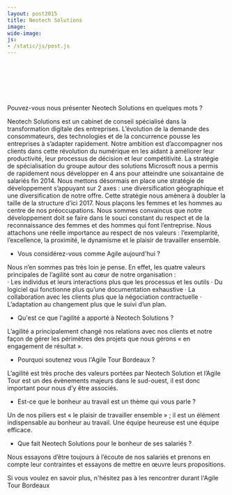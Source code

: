 ```yaml
---
layout: post2015
title: Neotech Solutions
image: 
wide-image: 
js:
- /static/js/post.js
---
```





<br><br>

<br><br>

Pouvez-vous nous présenter Neotech Solutions en quelques mots ?
 
Neotech Solutions est un cabinet de conseil spécialisé dans la transformation digitale des entreprises.
L’évolution de la demande des consommateurs, des technologies et de la concurrence pousse les entreprises à s’adapter rapidement. Notre ambition est d’accompagner nos clients dans cette révolution du numérique en les aidant à améliorer leur productivité, leur processus de décision et leur compétitivité.
La stratégie de spécialisation du groupe autour des solutions Microsoft nous a permis de rapidement nous développer en 4 ans pour atteindre une soixantaine de salariés fin 2014. Nous mettons désormais en place une stratégie de développement s’appuyant sur 2 axes : une diversification géographique et une diversification de notre offre. Cette stratégie nous amènera à doubler la taille de la structure d’ici 2017.
Nous plaçons les femmes et les hommes au centre de nos préoccupations. Nous sommes convaincus que notre développement doit se faire dans le souci constant du respect et de la reconnaissance des femmes et des hommes qui font l’entreprise. Nous attachons une réelle importance au respect de nos valeurs : l’exemplarité, l’excellence, la proximité, le dynamisme et le plaisir de travailler ensemble.
 
- Vous considérez-vous comme Agile aujourd'hui ?
 
Nous n’en sommes pas très loin je pense. En effet, les quatre valeurs principales de l’agilité sont au cœur de notre organisation :  
·         Les individus et leurs interactions plus que les processus et les outils
·         Du logiciel qui fonctionne plus qu’une documentation exhaustive
·         La collaboration avec les clients plus que la négociation contractuelle
·         L’adaptation au changement plus que le suivi d’un plan.
 
- Qu'est ce que l'agilité a apporté à Neotech Solutions  ?
 
L’agilité a principalement changé nos relations avec nos clients et notre façon de gérer les périmètres des projets que nous gérons « en engagement de résultat ».  
 
- Pourquoi soutenez vous l'Agile Tour Bordeaux ?
 
L’agilité est très proche des valeurs portées par Neotech Solution et l’Agile Tour est un des évènements majeurs dans le sud-ouest, il est donc important pour nous d’y être associés.
 
 
- Est-ce que le bonheur au travail est un thème qui vous parle ?
 
Un de nos piliers est « le plaisir de travailler ensemble » ; il est un élément indispensable au bonheur au travail.
Une équipe heureuse est une équipe efficace.
 
 
- Que fait Neotech Solutions pour le bonheur de ses salariés ?
 
Nous essayons d’être toujours à l’écoute de nos salariés et prenons en compte leur contraintes et essayons de mettre en œuvre leurs propositions.

 

Si vous voulez en savoir plus, n'hésitez pas à les rencontrer durant l'Agile Tour Bordeaux
